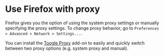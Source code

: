 # Use Firefox with proxy

Firefox gives you the option of using the system proxy settings or manually specifying the proxy settings. To change proxy behavior, 
go to `Preferences > Advanced > Network > Settings...`.

You can install the [Toogle Proxy](https://addons.mozilla.org/en-US/firefox/addon/toggle-proxy-51740/?src=search) add-on to easily and quickly
switch between two proxy options (e.g. system proxy and manual).
